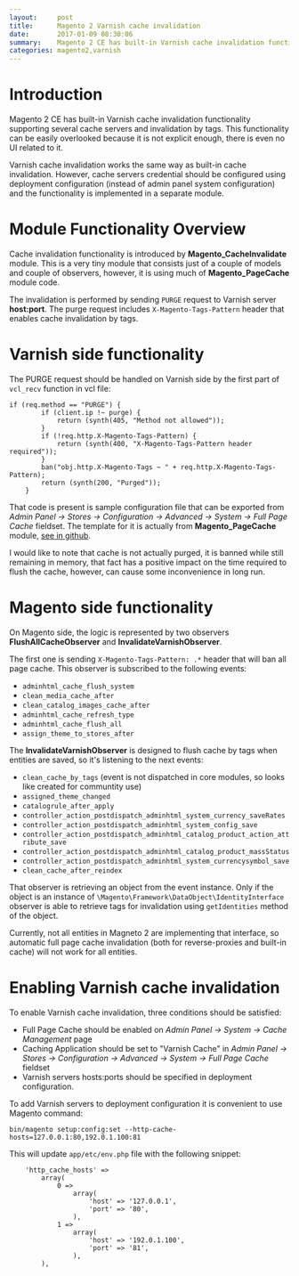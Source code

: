 ```yaml
---
layout:     post
title:      Magento 2 Varnish cache invalidation
date:       2017-01-09 08:30:06
summary:    Magento 2 CE has built-in Varnish cache invalidation functionality supporting several cache servers and invalidation by tags ...
categories: magento2,varnish
---
```


# Introduction

Magento 2 CE has built-in Varnish cache invalidation functionality supporting several cache servers and invalidation by tags. This functionality can be easily overlooked because it is not explicit enough, there is even no UI related to it.

Varnish cache invalidation works the same way as built-in cache invalidation. However, cache servers credential should be configured using deployment configuration (instead of admin panel system configuration) and the functionality is implemented in a separate module.

# Module Functionality Overview

Cache invalidation functionality is introduced by **Magento_CacheInvalidate** module. This is a very tiny module that consists just of a couple of models and couple of observers, however, it is using much of **Magento_PageCache** module code.

The invalidation is performed by sending ```PURGE``` request to Varnish server **host:port**. The purge request includes ```X-Magento-Tags-Pattern``` header that enables cache invalidation by tags.

# Varnish side functionality

The PURGE request should be handled on Varnish side by the first part of ```vcl_recv``` function in vcl file:

```
if (req.method == "PURGE") {
        if (client.ip !~ purge) {
            return (synth(405, "Method not allowed"));
        }
        if (!req.http.X-Magento-Tags-Pattern) {
            return (synth(400, "X-Magento-Tags-Pattern header required"));
        }
        ban("obj.http.X-Magento-Tags ~ " + req.http.X-Magento-Tags-Pattern);
        return (synth(200, "Purged"));
    }
```

That code is present is sample configuration file that can be exported from *Admin Panel -> Stores -> Configuration -> Advanced -> System -> Full Page Cache* fieldset.
The template for it is actually from **Magento_PageCache** module, [see in github](//github.com/magento/magento2/blob/develop/app/code/Magento/PageCache/etc/varnish4.vcl).

I would like to note that cache is not actually purged, it is banned while still remaining in memory, that fact has a positive impact on the time required to flush the cache, however, can cause some inconvenience in long run.

# Magento side functionality

On Magento side, the logic is represented by two observers **FlushAllCacheObserver** and **InvalidateVarnishObserver**.

The first one is sending ```X-Magento-Tags-Pattern: .*``` header that will ban all page cache. This observer is subscribed to the following events:

- ```adminhtml_cache_flush_system```
- ```clean_media_cache_after```
- ```clean_catalog_images_cache_after```
- ```adminhtml_cache_refresh_type```
- ```adminhtml_cache_flush_all```
- ```assign_theme_to_stores_after```

The **InvalidateVarnishObserver** is designed to flush cache by tags when entities are saved, so it's listening to the next events:

- ```clean_cache_by_tags``` (event is not dispatched in core modules, so looks like created for communtity use)
- ```assigned_theme_changed```
- ```catalogrule_after_apply```
- ```controller_action_postdispatch_adminhtml_system_currency_saveRates```
- ```controller_action_postdispatch_adminhtml_system_config_save```
- ```controller_action_postdispatch_adminhtml_catalog_product_action_attribute_save```
- ```controller_action_postdispatch_adminhtml_catalog_product_massStatus```
- ```controller_action_postdispatch_adminhtml_system_currencysymbol_save```
- ```clean_cache_after_reindex```

That observer is retrieving an object from the event instance. Only if the object is an instance of ```\Magento\Framework\DataObject\IdentityInterface``` observer is able to retrieve tags for invalidation using ```getIdentities``` method of the object.

Currently, not all entities in Magneto 2 are implementing that interface, so automatic full page cache invalidation (both for reverse-proxies and built-in cache) will not work for all entities.

# Enabling Varnish cache invalidation

To enable Varnish cache invalidation, three conditions should be satisfied:

- Full Page Cache should be enabled on *Admin Panel -> System -> Cache Management* page
- Caching Application should be set to "Varnish Cache" in *Admin Panel -> Stores -> Configuration -> Advanced -> System -> Full Page Cache* fieldset
- Varnish servers hosts:ports should be specified in deployment configuration.

To add Varnish servers to deployment configuration it is convenient to use Magento command:

```
bin/magento setup:config:set --http-cache-hosts=127.0.0.1:80,192.0.1.100:81
```

This will update ```app/etc/env.php``` file with the following snippet:

```php?start_inline=1
    'http_cache_hosts' =>
        array(
            0 =>
                array(
                    'host' => '127.0.0.1',
                    'port' => '80',
                ),
            1 =>
                array(
                    'host' => '192.0.1.100',
                    'port' => '81',
                ),
        ),
```
